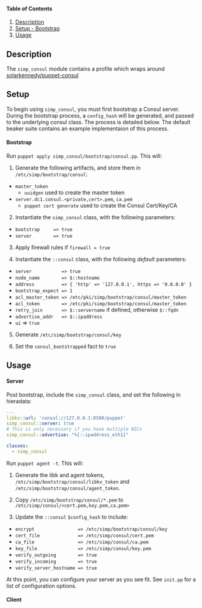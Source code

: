 #### Table of Contents
1. [Description](#description)
2. [Setup - Bootstrap](#setup)
3. [Usage](#usage)

## Description

The `simp_consul` module contains a profile which wraps around
[solarkennedy/puppet-consul](https://github.com/solarkennedy/puppet-consul)

## Setup

To begin using `simp_consul`, you must first bootstrap a Consul server. During
the bootstrap process, a `config_hash` will be generated, and passed to the
underlying consul class.  The process is detailed below.  The default beaker
suite contains an example implementaion of this process.

#### Bootstrap

Run `puppet apply simp_consul/bootstrap/consul.pp`. This will:

1. Generate the following artifacts, and store them in
   `/etc/simp/bootstrap/consul`:
  - `master_token`
    - `uuidgen` used to create the master token
  - `server.dc1.consul.<private,cert>.pem`, `ca.pem`
    - `puppet cert generate` used to create the Consul Cert/Key/CA

2. Instantiate the `simp_consul` class, with the following parameters:
  - `bootstrap     => true`
  - `server        => true`

3. Apply firewall rules if `firewall = true`

4. Instantiate the `::consul` class, with the following *default* parameters:
  - `server           => true`
  - `node_name        => $::hostname`
  - `address          => { 'http' => '127.0.0.1', https => '0.0.0.0' }`
  - `bootstrap_expect => 1`
  - `acl_master_token => /etc/pki/simp/bootstrap/consul/master_token`
  - `acl_token        => /etc/pki/simp/bootstrap/consul/master_token`
  - `retry_join       => $::servername` if defined, otherwise `$::fqdn`
  - `advertise_addr   => $::ipaddress`
  - `ui`              => `true`

5. Generate `/etc/simp/bootstrap/consul/key`

6. Set the `consul_bootstrapped` fact to `true`

## Usage

#### Server

Post bootstrap, include the `simp_consul` class, and set the following in
hieradata:

```yaml
---
libkv::url: 'consul://127.0.0.1:8500/puppet'
simp_consul::server: true
# This is only necessary if you have multiple NICs
simp_consul::advertise: "%{::ipaddress_eth1}"

classes:
  - simp_consul
```

Run `puppet agent -t`. This will:

1. Generate the libk and agent tokens,
   `/etc/simp/bootstrap/consul/libkv_token` and
   `/etc/simp/bootstrap/consul/agent_token`.

2. Copy `/etc/simp/bootstrap/consul/*.pem` to
   `/etc/simp/consul/<cert.pem,key.pem,ca.pem>`

3. Update the `::consul` `$config_hash` to include:
  - `encrypt                => /etc/simp/bootstrap/consul/key`
  - `cert_file              => /etc/simp/consul/cert.pem`
  - `ca_file                => /etc/simp/consul/ca.pem`
  - `key_file               => /etc/simp/consul/key.pem`
  - `verify_outgoing        => true`
  - `verify_incoming        => true`
  - `verify_server_hostname => true`


At this point, you can configure your server as you see fit.  See
`init.pp` for a list of configuration options.


#### Client


